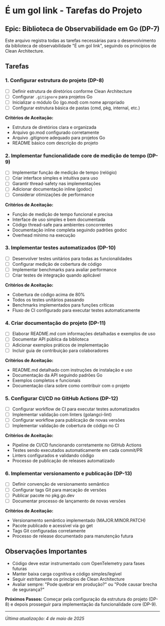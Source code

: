 # É um gol link - Tarefas do Projeto

## Epic: Biblioteca de Observabilidade em Go (DP-7)

Este arquivo registra todas as tarefas necessárias para o desenvolvimento da biblioteca de observabilidade "É um gol link", seguindo os princípios de Clean Architecture.

## Tarefas

### 1. Configurar estrutura do projeto (DP-8)
- [ ] Definir estrutura de diretórios conforme Clean Architecture
- [ ] Configurar `.gitignore` para projetos Go
- [ ] Inicializar o módulo Go (go.mod) com nome apropriado
- [ ] Configurar estrutura básica de pastas (cmd, pkg, internal, etc.)

**Critérios de Aceitação:**
- Estrutura de diretórios clara e organizada
- Arquivo go.mod configurado corretamente
- Arquivo .gitignore adequado para projetos Go
- README básico com descrição do projeto

### 2. Implementar funcionalidade core de medição de tempo (DP-9)
- [ ] Implementar função de medição de tempo (relógio)
- [ ] Criar interface simples e intuitiva para uso
- [ ] Garantir thread-safety nas implementações
- [ ] Adicionar documentação inline (godoc)
- [ ] Considerar otimizações de performance

**Critérios de Aceitação:**
- Função de medição de tempo funcional e precisa
- Interface de uso simples e bem documentada
- Código thread-safe para ambientes concorrentes
- Documentação inline completa seguindo padrões godoc
- Overhead mínimo na execução

### 3. Implementar testes automatizados (DP-10)
- [ ] Desenvolver testes unitários para todas as funcionalidades
- [ ] Configurar medição de cobertura de código
- [ ] Implementar benchmarks para avaliar performance
- [ ] Criar testes de integração quando aplicável

**Critérios de Aceitação:**
- Cobertura de código acima de 80%
- Todos os testes unitários passando
- Benchmarks implementados para funções críticas
- Fluxo de CI configurado para executar testes automaticamente

### 4. Criar documentação do projeto (DP-11)
- [ ] Elaborar README.md com informações detalhadas e exemplos de uso
- [ ] Documentar API pública da biblioteca
- [ ] Adicionar exemplos práticos de implementação
- [ ] Incluir guia de contribuição para colaboradores

**Critérios de Aceitação:**
- README.md detalhado com instruções de instalação e uso
- Documentação da API seguindo padrões Go
- Exemplos completos e funcionais
- Documentação clara sobre como contribuir com o projeto

### 5. Configurar CI/CD no GitHub Actions (DP-12)
- [ ] Configurar workflow de CI para executar testes automatizados
- [ ] Implementar validação com linters (golangci-lint)
- [ ] Configurar workflow para publicação de novas versões
- [ ] Implementar validação de cobertura de código no CI

**Critérios de Aceitação:**
- Pipeline de CI/CD funcionando corretamente no GitHub Actions
- Testes sendo executados automaticamente em cada commit/PR
- Linters configurados e validando código
- Processo de publicação de releases automatizado

### 6. Implementar versionamento e publicação (DP-13)
- [ ] Definir convenção de versionamento semântico
- [ ] Configurar tags Git para marcação de versões
- [ ] Publicar pacote no pkg.go.dev
- [ ] Documentar processo de lançamento de novas versões

**Critérios de Aceitação:**
- Versionamento semântico implementado (MAJOR.MINOR.PATCH)
- Pacote publicado e acessível via go get
- Tags Git configuradas corretamente
- Processo de release documentado para manutenção futura

## Observações Importantes

- Código deve estar instrumentado com OpenTelemetry para fases futuras
- Manter baixa carga cognitiva e código simples/legível
- Seguir estritamente os princípios de Clean Architecture
- Avaliar sempre: "Pode quebrar em produção?" ou "Pode causar brecha de segurança?"

**Próximos Passos:** Começar pela configuração da estrutura do projeto (DP-8) e depois prosseguir para implementação da funcionalidade core (DP-9).

---
*Última atualização: 4 de maio de 2025*